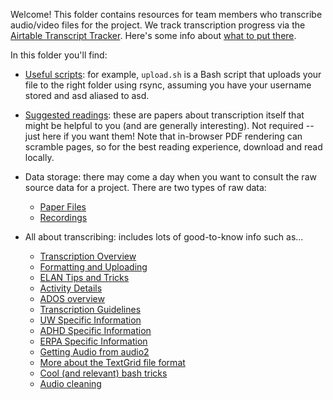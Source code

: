 Welcome! This folder contains resources for team members who transcribe audio/video files for the project. We track transcription progress via the [Airtable Transcript Tracker](https://airtable.com).  Here's some info about [what to put there](transcription/tracking).

In this folder you'll find:

* [Useful scripts](scripts): for example, `upload.sh` is a Bash script that uploads your file to the right folder using rsync, assuming you have your username stored and asd aliased to asd.
* [Suggested readings](suggested-reading): these are papers about transcription itself that might be helpful to you (and are generally
interesting). Not required -- just here if you want them! Note that in-browser PDF rendering can scramble pages, so for the best reading experience, download and read locally.
* Data storage: there may come a day when you want to consult the raw source data for a project. There are two types of raw data:
  * [Paper Files](datastorage/files.md)
  * [Recordings](datastorage/recordings.md)
* All about transcribing: includes lots of good-to-know info such as...

  * [Transcription Overview](transcription/transcription.md)
  * [Formatting and Uploading](transcription/formatting-uploading.md)
  * [ELAN Tips and Tricks](transcription/elan.md)
  * [Activity Details](transcription/activities.md)
  * [ADOS overview](transcription/ados.md)
  * [Transcription Guidelines](transcription/guidelines.md)
  * [UW Specific Information](transcription/uw.md)
  * [ADHD Specific Information](transcription/adhd.md)
  * [ERPA Specific Information](transcription/erpa.md)
  * [Getting Audio from audio2](transcription/audio2.md)
  * [More about the TextGrid file format](transcription/textgrids.md)
  * [Cool (and relevant) bash tricks](transcription/bash.md)
  * [Audio cleaning](transcription/cleaning.md)

